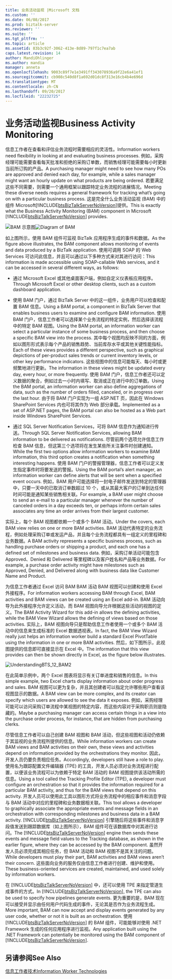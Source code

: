 ```yaml
---
title: 业务活动监视 |Microsoft 文档
ms.custom: ''
ms.date: 06/08/2017
ms.prod: biztalk-server
ms.reviewer: ''
ms.suite: ''
ms.tgt_pltfrm: ''
ms.topic: article
ms.assetid: 83b3c92f-3062-413e-8d89-797f1c7ea7ab
caps.latest.revision: 14
author: MandiOhlinger
ms.author: mandia
manager: anneta
ms.openlocfilehash: 9003c89f7e1e3491ff343078936a9f22e6a41ef1
ms.sourcegitcommit: cb908c540d8f1a692d01dc8f313e16cb4b4e696d
ms.translationtype: MT
ms.contentlocale: zh-CN
ms.lasthandoff: 09/20/2017
ms.locfileid: "22232725"
---
```

# <a name="business-activity-monitoring"></a><span data-ttu-id="b6153-102">业务活动监视</span><span class="sxs-lookup"><span data-stu-id="b6153-102">Business Activity Monitoring</span></span>
<span data-ttu-id="b6153-103">信息工作者在查看和评估业务流程时需要相应的灵活性。</span><span class="sxs-lookup"><span data-stu-id="b6153-103">Information workers need flexibility in looking at and evaluating business processes.</span></span> <span data-ttu-id="b6153-104">例如，采购经理可能需要查看每天批准和拒绝的采购订单数，而销售经理可能需要每小时更新当前所订购的产品。</span><span class="sxs-lookup"><span data-stu-id="b6153-104">A purchasing manager might need to see how many POs are approved and denied each day, for example, while a sales manager might want an hourly update on what products are being ordered.</span></span> <span data-ttu-id="b6153-105">若要满足这些不同需要，则需要一个通用框架以跟踪特定业务流程的进展情况。</span><span class="sxs-lookup"><span data-stu-id="b6153-105">Meeting these diverse needs requires a general framework for tracking what’s going on with a particular business process.</span></span> <span data-ttu-id="b6153-106">这是完全什么业务活动监视 (BAM) 中的组件 Microsoft[!INCLUDE[btsBizTalkServerNoVersion](../includes/btsbiztalkservernoversion-md.md)]提供。</span><span class="sxs-lookup"><span data-stu-id="b6153-106">This is exactly what the Business Activity Monitoring (BAM) component in Microsoft [!INCLUDE[btsBizTalkServerNoVersion](../includes/btsbiztalkservernoversion-md.md)] provides.</span></span>  
  
 <span data-ttu-id="b6153-107">![BAM 示意图](../core/media/bam-diagram.gif "bam_diagram")</span><span class="sxs-lookup"><span data-stu-id="b6153-107">![Diagram of BAM](../core/media/bam-diagram.gif "bam_diagram")</span></span>  
  
 <span data-ttu-id="b6153-108">如上图所示，使用 BAM 组件可监视 BizTalk 应用程序生成的事件和数据。</span><span class="sxs-lookup"><span data-stu-id="b6153-108">As the figure above illustrates, the BAM component allows monitoring of events and data produced by a BizTalk application.</span></span> <span data-ttu-id="b6153-109">使用可调用 SOAP 的 Web Services 可访问此信息，并且可以通过以下多种方式来对其进行访问：</span><span class="sxs-lookup"><span data-stu-id="b6153-109">This information is made accessible using SOAP-callable Web services, and it can be accessed in several different ways, as follows:</span></span>  
  
-   <span data-ttu-id="b6153-110">通过 Microsoft Excel 或其他桌面客户端，例如自定义仪表板应用程序。</span><span class="sxs-lookup"><span data-stu-id="b6153-110">Through Microsoft Excel or other desktop clients, such as a custom dashboard application.</span></span>  
  
-   <span data-ttu-id="b6153-111">使用 BAM 门户，通过 BizTalk Server 中的这一组件，业务用户可以检查和配置 BAM 信息。</span><span class="sxs-lookup"><span data-stu-id="b6153-111">Using a BAM portal, a component in BizTalk Server that enables business users to examine and configure BAM information.</span></span> <span data-ttu-id="b6153-112">使用 BAM 门户，信息工作者可以选择某个业务流程的特定实例，然后选择该流程中的特定 BAM 视图。</span><span class="sxs-lookup"><span data-stu-id="b6153-112">Using the BAM portal, an information worker can select a particular instance of some business process, and then choose a specific BAM view into the process.</span></span> <span data-ttu-id="b6153-113">其中每个视图均反映不同的方面，例如以图形形式表示每个产品的销售趋势、当前库存水平或其他关键性能指标。</span><span class="sxs-lookup"><span data-stu-id="b6153-113">Each of these views provides a different perspective, such as graphical depictions of per-product sales trends or current inventory levels, or other key performance indicators.</span></span> <span data-ttu-id="b6153-114">这些视图中的信息可能每天、每小时或更频繁地进行更新。</span><span class="sxs-lookup"><span data-stu-id="b6153-114">The information in these views might be updated every day, every hour, or more frequently.</span></span> <span data-ttu-id="b6153-115">使用 BAM 门户，信息工作者还可以定义数据的聚合，例如过去一小时内填写、取消或正在进行中的订单数。</span><span class="sxs-lookup"><span data-stu-id="b6153-115">Using the BAM portal, an information worker can also define aggregations of data, such as the number of orders filled, canceled, or in progress over the last hour.</span></span> <span data-ttu-id="b6153-116">由于将 BAM 门户实现为一组 ASP.NET 页，因此在 Windows SharePoint Services 内也可将其作为 Web 部分承载。</span><span class="sxs-lookup"><span data-stu-id="b6153-116">Implemented as a set of ASP.NET pages, the BAM portal can also be hosted as a Web part inside Windows SharePoint Services.</span></span>  
  
-   <span data-ttu-id="b6153-117">通过 SQL Server Notification Services，可将 BAM 信息作为通知进行传送。</span><span class="sxs-lookup"><span data-stu-id="b6153-117">Through SQL Server Notification Services, allowing BAM information to be delivered as notifications.</span></span> <span data-ttu-id="b6153-118">尽管前两个选项允许信息工作检查 BAM 信息，但这第三个选项将在发生某些所关注事件时创建通知。</span><span class="sxs-lookup"><span data-stu-id="b6153-118">While the first two options allow information workers to examine BAM information, this third option creates a notification when something interesting happens.</span></span> <span data-ttu-id="b6153-119">使用 BAM 门户的警报管理器，信息工作者可以定义发生指定事件时将要发送的警报。</span><span class="sxs-lookup"><span data-stu-id="b6153-119">Using the BAM portal’s alert manager, an information worker can define alerts that will be sent when a specified event occurs.</span></span> <span data-ttu-id="b6153-120">例如，BAM 用户可能选择将一封电子邮件发送到特定的管理器中，只要一天中的已取消订单数超过 10 个，或从其最大客户的订单到达任何时间可能是通知某些销售相关联。</span><span class="sxs-lookup"><span data-stu-id="b6153-120">For example, a BAM user might choose to send an e-mail to a particular manager whenever the number of canceled orders in a day exceeds ten, or perhaps inform certain sales associates any time an order arrives from their largest customer.</span></span>  
  
 <span data-ttu-id="b6153-121">实际上，每个 BAM 视图都依赖一个或多个 BAM 活动。</span><span class="sxs-lookup"><span data-stu-id="b6153-121">Under the covers, each BAM view relies on one or more BAM activities.</span></span> <span data-ttu-id="b6153-122">BAM 活动代表特定的业务流程，例如处理采购订单或发运产品，并且每个业务流程都具有一组定义的里程碑和业务数据。</span><span class="sxs-lookup"><span data-stu-id="b6153-122">A BAM activity represents a specific business process, such as handling purchase orders or shipping a product, and each one has a defined set of milestones and business data.</span></span> <span data-ttu-id="b6153-123">例如，采购订单活动可能包含 Approved、Denied 和 Delivered 等里程碑以及客户姓名和产品等业务数据。</span><span class="sxs-lookup"><span data-stu-id="b6153-123">For example, a purchase order activity might have milestones such as Approved, Denied, and Delivered along with business data like Customer Name and Product.</span></span>  
  
 <span data-ttu-id="b6153-124">为信息工作者通过 Excel 访问 BAM BAM 活动 BAM 视图可以创建和使用 Excel 外接程序。</span><span class="sxs-lookup"><span data-stu-id="b6153-124">For information workers accessing BAM through Excel, BAM activities and BAM views can be created using an Excel add-in.</span></span> <span data-ttu-id="b6153-125">BAM 活动向导为此外接程序允许定义活动，而 BAM 视图向导允许根据这些活动的视图的定义。</span><span class="sxs-lookup"><span data-stu-id="b6153-125">The BAM Activity Wizard for this add-in allows the defining activities, while the BAM View Wizard allows the defining of views based on those activities.</span></span> <span data-ttu-id="b6153-126">实际上，BAM 视图向导只是帮助信息工作者使用一个或多个 BAM 活动中的信息来生成标准的 Excel 数据透视表。</span><span class="sxs-lookup"><span data-stu-id="b6153-126">In fact, the BAM View Wizard really just helps an information worker build a standard Excel PivotTable using the information in one or more BAM activities.</span></span> <span data-ttu-id="b6153-127">然后，如下图所示，此视图提供的信息即可直接显示在 Excel 中。</span><span class="sxs-lookup"><span data-stu-id="b6153-127">The information that this view provides can then be shown directly in Excel, as the figure below illustrates.</span></span>  
  
 ![](../core/media/understandingbts-12-bam2.gif "UnderstandingBTS_12_BAM2")  
  
 <span data-ttu-id="b6153-128">在此简单示例中，两个 Excel 图表将显示有关订单进度和销售的信息。</span><span class="sxs-lookup"><span data-stu-id="b6153-128">In this simple example, two Excel charts display information about order progress and sales.</span></span> <span data-ttu-id="b6153-129">BAM 视图可以更为复杂，并且其创建者可以指定允许哪些用户查看该视图显示的数据。</span><span class="sxs-lookup"><span data-stu-id="b6153-129">A BAM view can be more complex, and its creator can specify which users are allowed to see the data it exposes.</span></span> <span data-ttu-id="b6153-130">例如，采购经理可能可以访问采购订单流程中某视图的特定内容，而这些内容对于采购职员则是隐藏的。</span><span class="sxs-lookup"><span data-stu-id="b6153-130">Maybe a purchasing manager can access certain things in a view into the purchase order process, for instance, that are hidden from purchasing clerks.</span></span>  
  
 <span data-ttu-id="b6153-131">尽管信息工作者可以自己创建 BAM 视图和 BAM 活动，但这些视图和活动仍依赖于其监视的业务流程所提供的信息。</span><span class="sxs-lookup"><span data-stu-id="b6153-131">While information workers can create BAM views and BAM activities on their own, these views and activities depend on information provided by the orchestrations they monitor.</span></span> <span data-ttu-id="b6153-132">因此，开发人员仍要负责相应任务。</span><span class="sxs-lookup"><span data-stu-id="b6153-132">Accordingly, developers still have a role to play.</span></span> <span data-ttu-id="b6153-133">使用名为跟踪配置文件编辑器 (TPE) 的工具，开发人员必须对业务流程进行配置，以便该业务流程可以为依赖于特定 BAM 活动的 BAM 视图提供该活动所需的信息。</span><span class="sxs-lookup"><span data-stu-id="b6153-133">Using a tool called the Tracking Profile Editor (TPE), a developer must configure an orchestration so that it provides the information required for a particular BAM activity, and thus for the BAM views that depend on this activity.</span></span> <span data-ttu-id="b6153-134">开发人员可以使用此工具以图形方式将业务流程中的相应事件和消息字段与 BAM 活动中对应的里程碑和业务数据相关联。</span><span class="sxs-lookup"><span data-stu-id="b6153-134">This tool allows a developer to graphically associate the appropriate events and message fields in an orchestration with corresponding milestones and business data in a BAM activity.</span></span> <span data-ttu-id="b6153-135">[!INCLUDE[btsBizTalkServerNoVersion](../includes/btsbiztalkservernoversion-md.md)] 引擎随后将这些事件和消息字段值发送到跟踪数据库（如上图所示），BAM 组件可在该数据库中对其进行访问。</span><span class="sxs-lookup"><span data-stu-id="b6153-135">The [!INCLUDE[btsBizTalkServerNoVersion](../includes/btsbiztalkservernoversion-md.md)] engine then sends these events and message field values to the Tracking database, as shown in the earlier figure, where they can be accessed by the BAM component.</span></span> <span data-ttu-id="b6153-136">虽然开发人员必须完成其相应任务，但 BAM 活动和 BAM 视图不是其关注的问题。</span><span class="sxs-lookup"><span data-stu-id="b6153-136">While developers must play their part, BAM activities and BAM views aren’t their concern.</span></span> <span data-ttu-id="b6153-137">这些面向业务的服务仅由信息工作者进行创建、维护和使用。</span><span class="sxs-lookup"><span data-stu-id="b6153-137">These business-oriented services are created, maintained, and used solely by information workers.</span></span>  
  
 <span data-ttu-id="b6153-138">在 [!INCLUDE[btsBizTalkServerNoVersion](../includes/btsbiztalkservernoversion-md.md)] 中，还可以使用 TPE 来指定管道生成事件的方式。</span><span class="sxs-lookup"><span data-stu-id="b6153-138">In [!INCLUDE[btsBizTalkServerNoVersion](../includes/btsbiztalkservernoversion-md.md)], the TPE can also be used to specify how pipelines generate events.</span></span> <span data-ttu-id="b6153-139">更为重要的是，BAM 现在可以接受并显示由任何用户代码生成的事件，无论其是否作为业务流程生成。</span><span class="sxs-lookup"><span data-stu-id="b6153-139">More important, BAM can now accept and display events generated by any user code, whether or not it is built as an orchestration.</span></span> <span data-ttu-id="b6153-140">使用 [!INCLUDE[btsBizTalkServerNoVersion](../includes/btsbiztalkservernoversion-md.md)] 的 BAM 组件，可能能够对使用 .NET Framework 生成的任何应用程序进行监视。</span><span class="sxs-lookup"><span data-stu-id="b6153-140">Any application built using the .NET Framework can potentially be monitored using the BAM component of [!INCLUDE[btsBizTalkServerNoVersion](../includes/btsbiztalkservernoversion-md.md)].</span></span>  
  
## <a name="see-also"></a><span data-ttu-id="b6153-141">另请参阅</span><span class="sxs-lookup"><span data-stu-id="b6153-141">See Also</span></span>  
 [<span data-ttu-id="b6153-142">信息工作者技术</span><span class="sxs-lookup"><span data-stu-id="b6153-142">Information Worker Technologies</span></span>](../core/information-worker-technologies.md)